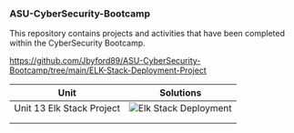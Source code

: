 ### ASU-CyberSecurity-Bootcamp
This repository contains projects and activities that have been completed within the CyberSecurity Bootcamp.

https://github.com/Jbyford89/ASU-CyberSecurity-Bootcamp/tree/main/ELK-Stack-Deployment-Project

| Unit                      | Solutions     |
|:-------------------------:|:-------------:|
| Unit 13 Elk Stack Project | ![Elk Stack Deployment](https://github.com/Jbyford89/ASU-CyberSecurity-Bootcamp/tree/main/ELK-Stack-Deployment-Project) |
|                   |       |
|             |      |
